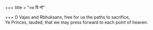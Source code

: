 +++
title = "०७ वि नो"

+++
O Vajas and Rbhuksans, free for us the paths to sacrifice,  
     Ye Princes, lauded, that we may press forward to each point of heaven.